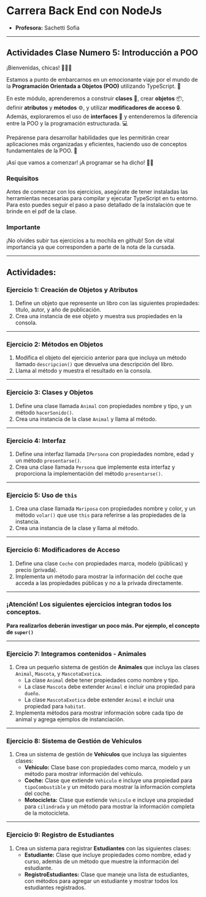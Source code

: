 # Carrera Back End con NodeJs

-   **Profesora:** Sachetti Sofia

---

## Actividades Clase Numero 5: Introducción a POO

¡Bienvenidas, chicas! 👩‍💻✨

Estamos a punto de embarcarnos en un emocionante viaje por el mundo de la **Programación Orientada a Objetos (POO)** utilizando TypeScript. 🚀

En este módulo, aprenderemos a construir **clases** 🏫, crear **objetos** 📦, definir **atributos** y **métodos** ⚙️, y utilizar **modificadores de acceso** 🔒. Además, exploraremos el uso de **interfaces** 📝 y entenderemos la diferencia entre la POO y la programación estructurada. 💻

Prepárense para desarrollar habilidades que les permitirán crear aplicaciones más organizadas y eficientes, haciendo uso de conceptos fundamentales de la POO. 🧩

¡Así que vamos a comenzar! ¡A programar se ha dicho! 🧑‍💻

### Requisitos

Antes de comenzar con los ejercicios, asegúrate de tener instaladas las herramientas necesarias para compilar y ejecutar TypeScript en tu entorno. Para esto puedes seguir el paso a paso detallado de la instalación que te brinde en el pdf de la clase.

### Importante

¡No olvides subir tus ejercicios a tu mochila en github! Son de vital importancia ya que corresponden a parte de la nota de la cursada.

---

## Actividades:

### Ejercicio 1: Creación de Objetos y Atributos

1.  Define un objeto que represente un libro con las siguientes propiedades: título, autor, y año de publicación.
2.  Crea una instancia de ese objeto y muestra sus propiedades en la consola.

---

### Ejercicio 2: Métodos en Objetos

1.  Modifica el objeto del ejercicio anterior para que incluya un método llamado `descripcion()` que devuelva una descripción del libro.
2.  Llama al método y muestra el resultado en la consola.

---

### Ejercicio 3: Clases y Objetos

1.  Define una clase llamada `Animal` con propiedades nombre y tipo, y un método `hacerSonido()`.
2.  Crea una instancia de la clase `Animal` y llama al método.

---

### Ejercicio 4: Interfaz

1.  Define una interfaz llamada `IPersona` con propiedades nombre, edad y un método `presentarse()`.
2.  Crea una clase llamada `Persona` que implemente esta interfaz y proporciona la implementación del método `presentarse()`.

---

### Ejercicio 5: Uso de `this`

1.  Crea una clase llamada `Mariposa` con propiedades nombre y color, y un método `volar()` que use `this` para referirse a las propiedades de la instancia.
2.  Crea una instancia de la clase y llama al método.

---

### Ejercicio 6: Modificadores de Acceso

1.  Define una clase `Coche` con propiedades marca, modelo (públicas) y precio (privada).
2.  Implementa un método para mostrar la información del coche que acceda a las propiedades públicas y no a la privada directamente.

---

### ¡Atención! Los siguientes ejercicios integran todos los conceptos.

**Para realizarlos deberán investigar un poco más. Por ejemplo, el concepto de `super()`**

---

### Ejercicio 7: Integramos contenidos - Animales

1.  Crea un pequeño sistema de gestión de **Animales** que incluya las clases `Animal`, `Mascota`, y `MascotaExotica`.
    -   La clase `Animal` debe tener propiedades como nombre y tipo.
    -   La clase `Mascota` debe extender `Animal` e incluir una propiedad para `dueño`.
    -   La clase `MascotaExotica` debe extender `Animal` e incluir una propiedad para `habitat`.
2.  Implementa métodos para mostrar información sobre cada tipo de animal y agrega ejemplos de instanciación.

---

### Ejercicio 8: Sistema de Gestión de Vehículos

1.  Crea un sistema de gestión de **Vehículos** que incluya las siguientes clases:
    -   **Vehiculo:** Clase base con propiedades como marca, modelo y un método para mostrar información del vehículo.
    -   **Coche:** Clase que extiende `Vehiculo` e incluye una propiedad para `tipoCombustible` y un método para mostrar la información completa del coche.
    -   **Motocicleta:** Clase que extiende `Vehiculo` e incluye una propiedad para `cilindrada` y un método para mostrar la información completa de la motocicleta.

---

### Ejercicio 9: Registro de Estudiantes

1.  Crea un sistema para registrar **Estudiantes** con las siguientes clases:
    -   **Estudiante:** Clase que incluye propiedades como nombre, edad y curso, además de un método que muestre la información del estudiante.
    -   **RegistroEstudiantes:** Clase que maneje una lista de estudiantes, con métodos para agregar un estudiante y mostrar todos los estudiantes registrados.
